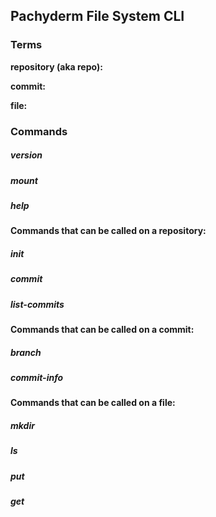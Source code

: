 ## Pachyderm File System CLI

### Terms
__repository (aka repo):__

__commit:__

__file:__

### Commands
##### version
##### mount
##### help

#### Commands that can be called on a repository:
##### init
##### commit
##### list-commits

#### Commands that can be called on a commit:
##### branch
##### commit-info

#### Commands that can be called on a file:
##### mkdir
##### ls
##### put
##### get
